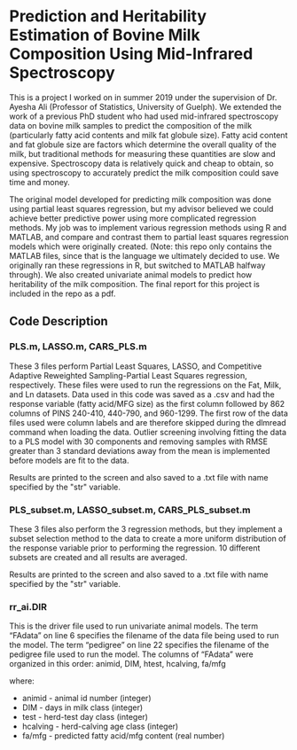 # Prediction and Heritability Estimation of Bovine Milk Composition Using Mid-Infrared Spectroscopy
This is a project I worked on in summer 2019 under the supervision of Dr. Ayesha Ali (Professor of Statistics, University of Guelph). We extended the work of a previous PhD student who had used mid-infrared spectroscopy data on bovine milk samples to predict the composition of the milk (particularly fatty acid contents and milk fat globule size). Fatty acid content and fat globule size are factors which determine the overall quality of the milk, but traditional methods for measuring these quantities are slow and expensive. Spectroscopy data is relatively quick and cheap to obtain, so using spectroscopy to accurately predict the milk composition could save time and money.

The original model developed for predicting milk composition was done using partial least squares regression, but my advisor believed we could achieve better predictive power using more complicated regression methods. My job was to implement various regression methods using R and MATLAB, and compare and contrast them to partial least squares regression models which were originally created. (Note: this repo only contains the MATLAB files, since that is the language we ultimately decided to use. We originally ran these regressions in R, but switched to MATLAB halfway through). We also created univariate animal models to predict how heritability of the milk composition. The final report for this project is included in the repo as a pdf.

## Code Description

### PLS.m, LASSO.m, CARS_PLS.m
These 3 files perform Partial Least Squares, LASSO, and Competitive Adaptive Reweighted Sampling-Partial Least Squares regression, respectively. These files were used to run the regressions on the Fat, Milk, and Ln datasets. Data used in this code was saved as a .csv and had the response variable (fatty acid/MFG size) as the first column followed by 862 columns of PINS 240-410, 440-790, and 960-1299. The first row of the data files used were column labels and are therefore skipped during the dlmread command when loading the data. Outlier screening involving fitting the data to a PLS model with 30 components and removing samples with RMSE greater than 3 standard deviations away from the mean is implemented before models are fit to the data.

Results are printed to the screen and also saved to a .txt file with name specified by the "str" variable.

### PLS_subset.m, LASSO_subset.m, CARS_PLS_subset.m 
These 3 files also perform the 3 regression methods, but they implement a subset selection method to the data to create a more uniform distribution of the response variable prior to performing the regression. 10 different subsets are created and all results are averaged.

Results are printed to the screen and also saved to a .txt file with name specified by the "str" variable.



### rr_ai.DIR 
This is the driver file used to run univariate animal models. The term “FAdata” on line 6 specifies the filename of the data file being used to run the model. The term “pedigree” on line 22 specifies the filename of the pedigree file used to run the model. The columns of “FAdata” were organized in this order: animid, DIM, htest, hcalving, fa/mfg

where:
* animid - animal id number (integer)
* DIM - days in milk class (integer)
* test - herd-test day class (integer)
* hcalving - herd-calving age class (integer)
* fa/mfg - predicted fatty acid/mfg content (real number)
